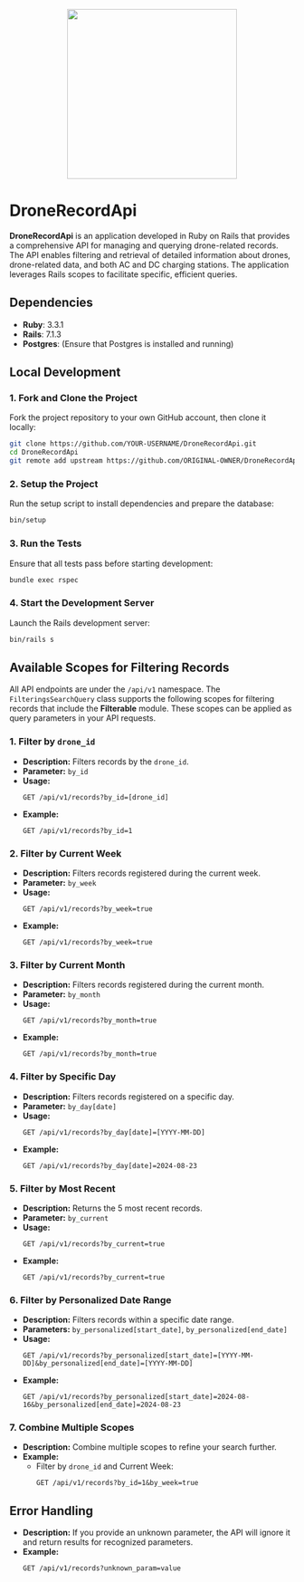 <p align="center">
<img src="https://github.com/user-attachments/assets/5853a68d-df2d-4433-88c6-1ee7d9317bd7" width="300" height="300"/>
</p>

# DroneRecordApi

**DroneRecordApi** is an application developed in Ruby on Rails that provides a comprehensive API for managing and querying drone-related records. The API enables filtering and retrieval of detailed information about drones, drone-related data, and both AC and DC charging stations. The application leverages Rails scopes to facilitate specific, efficient queries.

## Dependencies

- **Ruby**: 3.3.1
- **Rails**: 7.1.3
- **Postgres**: (Ensure that Postgres is installed and running)

## Local Development

### 1. Fork and Clone the Project

   Fork the project repository to your own GitHub account, then clone it locally:

   ```bash
   git clone https://github.com/YOUR-USERNAME/DroneRecordApi.git
   cd DroneRecordApi
   git remote add upstream https://github.com/ORIGINAL-OWNER/DroneRecordApi.git
   ```

### 2. Setup the Project

   Run the setup script to install dependencies and prepare the database:

   ```bash
   bin/setup
   ```

### 3. Run the Tests

   Ensure that all tests pass before starting development:

   ```bash
   bundle exec rspec
   ```

### 4. Start the Development Server

   Launch the Rails development server:

   ```bash
   bin/rails s
   ```

## Available Scopes for Filtering Records

All API endpoints are under the `/api/v1` namespace. The `FilteringsSearchQuery` class supports the following scopes for filtering records that include the **Filterable** module. These scopes can be applied as query parameters in your API requests.

### 1. Filter by `drone_id`

- **Description:** Filters records by the `drone_id`.
- **Parameter:** `by_id`
- **Usage:**
  ```http
  GET /api/v1/records?by_id=[drone_id]
  ```
- **Example:**
  ```http
  GET /api/v1/records?by_id=1
  ```

### 2. Filter by Current Week

- **Description:** Filters records registered during the current week.
- **Parameter:** `by_week`
- **Usage:**
  ```http
  GET /api/v1/records?by_week=true
  ```
- **Example:**
  ```http
  GET /api/v1/records?by_week=true
  ```

### 3. Filter by Current Month

- **Description:** Filters records registered during the current month.
- **Parameter:** `by_month`
- **Usage:**
  ```http
  GET /api/v1/records?by_month=true
  ```
- **Example:**
  ```http
  GET /api/v1/records?by_month=true
  ```

### 4. Filter by Specific Day

- **Description:** Filters records registered on a specific day.
- **Parameter:** `by_day[date]`
- **Usage:**
  ```http
  GET /api/v1/records?by_day[date]=[YYYY-MM-DD]
  ```
- **Example:**
  ```http
  GET /api/v1/records?by_day[date]=2024-08-23
  ```

### 5. Filter by Most Recent

- **Description:** Returns the 5 most recent records.
- **Parameter:** `by_current`
- **Usage:**
  ```http
  GET /api/v1/records?by_current=true
  ```
- **Example:**
  ```http
  GET /api/v1/records?by_current=true
  ```

### 6. Filter by Personalized Date Range

- **Description:** Filters records within a specific date range.
- **Parameters:** `by_personalized[start_date]`, `by_personalized[end_date]`
- **Usage:**
  ```http
  GET /api/v1/records?by_personalized[start_date]=[YYYY-MM-DD]&by_personalized[end_date]=[YYYY-MM-DD]
  ```
- **Example:**
  ```http
  GET /api/v1/records?by_personalized[start_date]=2024-08-16&by_personalized[end_date]=2024-08-23
  ```

### 7. Combine Multiple Scopes

- **Description:** Combine multiple scopes to refine your search further.
- **Example:**
  - Filter by `drone_id` and Current Week:
    ```http
    GET /api/v1/records?by_id=1&by_week=true
    ```

## Error Handling

- **Description:** If you provide an unknown parameter, the API will ignore it and return results for recognized parameters.
- **Example:**
  ```http
  GET /api/v1/records?unknown_param=value
  ```
